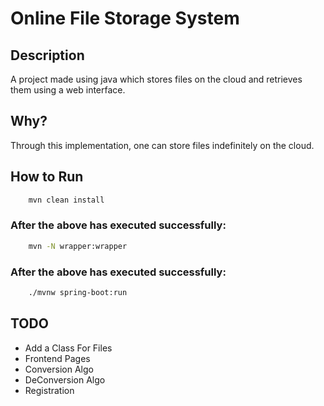 # Online File Storage System
 
## Description
A project made using java which stores files on the cloud and retrieves them using a web interface.

## Why?
Through this implementation, one can store files indefinitely on the cloud.

## How to Run
```bash
    mvn clean install
```
### After the above has executed successfully: 
```bash
    mvn -N wrapper:wrapper
```
### After the above has executed successfully: 
```bash
    ./mvnw spring-boot:run
```

## TODO
- Add a Class For Files
- Frontend Pages
- Conversion Algo
- DeConversion Algo
- Registration
